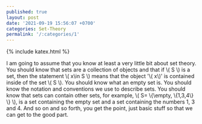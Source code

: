 ```yaml
---
published: true
layout: post
date: '2021-09-19 15:56:07 +0700'
categories: Set-Theory
permalink: '/:categories/1'
---
```

{% include katex.html %}

I am going to assume that you know at least a very little bit about set theory. You should know that sets are a collection of objects and that if \\( S \\) is a set, then the statement \\( x\in S \\) means that the object '\\( x\\)' is contained inside of the set \\( S \\). You should know what an empty set is. You should know the notation and conventions we use to describe sets. You should know that sets can contain other sets, for example, \\( S= \\{\empty, \\{1,3,4\\} \\} \\), is a set containing the empty set and a set containing the numbers 1, 3 and 4. And so on and so forth, you get the point, just basic stuff so that we can get to the good part.




